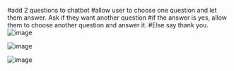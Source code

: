 #add 2 questions to chatbot 
#allow user to choose one question and let them answer. Ask if they want another question
#if the answer is yes, allow them to choose another question and answer it.
#Else say thank you.
![image](https://user-images.githubusercontent.com/89197019/222044177-b4a5b7ac-16a7-4762-89eb-2629d886d93f.png)

![image](https://user-images.githubusercontent.com/89197019/222044224-e9f7ac5c-96d7-44d1-9e24-533a1d7f6166.png)

![image](https://user-images.githubusercontent.com/89197019/222044271-c08b2d04-658e-41e6-8005-be9d52eab1d3.png)
